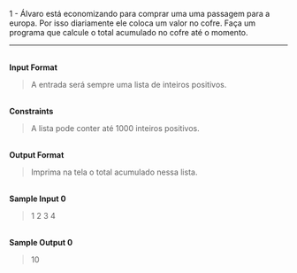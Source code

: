 1 - Álvaro está economizando para comprar uma uma passagem para a europa. Por isso diariamente ele coloca um valor no cofre. Faça um programa que calcule o total acumulado no cofre até o momento.  

---

<br>**Input Format**  
>A entrada será sempre uma lista de inteiros positivos.

<br>**Constraints**  
>A lista pode conter até 1000 inteiros positivos.

<br>**Output Format**  
>Imprima na tela o total acumulado nessa lista.

<br>**Sample Input 0**  
>1 2 3 4

<br>**Sample Output 0**  
>10